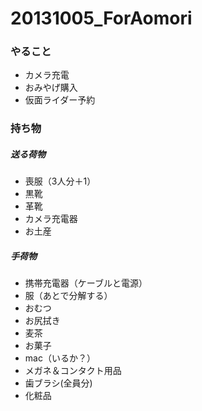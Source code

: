 # 20131005_ForAomori
### やること
* カメラ充電
* おみやげ購入
* 仮面ライダー予約

### 持ち物
##### 送る荷物
* 喪服（3人分＋1）
* 黒靴
* 革靴
* カメラ充電器
* お土産

##### 手荷物
* 携帯充電器（ケーブルと電源）
* 服（あとで分解する）
* おむつ
* お尻拭き
* 麦茶
* お菓子
* mac（いるか？）
* メガネ＆コンタクト用品
* 歯ブラシ(全員分)
* 化粧品

